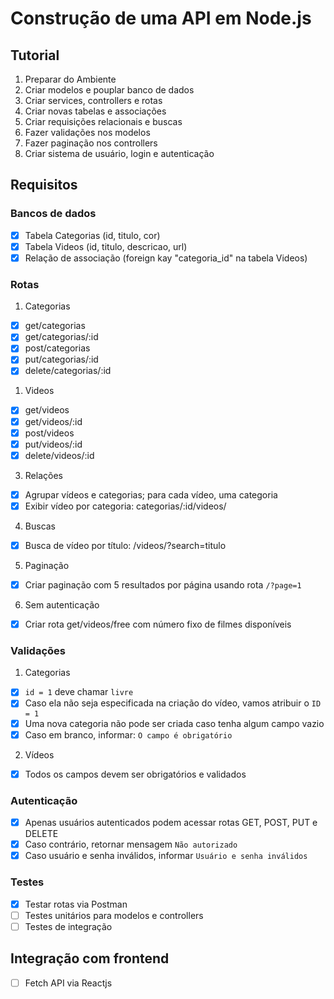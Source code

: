 # Construção de uma API em Node.js

## Tutorial

1. Preparar do Ambiente
2. Criar modelos e pouplar banco de dados
3. Criar services, controllers e rotas
4. Criar novas tabelas e associações
5. Criar requisições relacionais e buscas
6. Fazer validações nos modelos
7. Fazer paginação nos controllers
8. Criar sistema de usuário, login e autenticação

## Requisitos

### Bancos de dados

- [x] Tabela Categorias (id, titulo, cor)
- [x] Tabela Videos (id, titulo, descricao, url)
- [x] Relação de associação (foreign kay "categoria_id" na tabela Videos)

### Rotas

1. Categorias
- [x] get/categorias
- [x] get/categorias/:id
- [x] post/categorias
- [x] put/categorias/:id
- [x] delete/categorias/:id

1. Videos
- [x] get/videos
- [x] get/videos/:id
- [x] post/videos
- [x] put/videos/:id
- [x] delete/videos/:id

3. Relações
- [x] Agrupar vídeos e categorias; para cada vídeo, uma categoria
- [x] Exibir vídeo por categoria: categorias/:id/videos/    

4. Buscas
- [x] Busca de vídeo por título: /videos/?search=titulo

5. Paginação
- [x] Criar paginação com 5 resultados por página usando rota `/?page=1`

6. Sem autenticação
- [x] Criar rota get/videos/free com número fixo de filmes disponíveis

### Validações

1. Categorias
- [x] `id = 1` deve chamar `livre`
- [x] Caso ela não seja especificada na criação do vídeo, vamos atribuir o `ID = 1`
- [x] Uma nova categoria não pode ser criada caso tenha algum campo vazio
- [x] Caso em branco, informar: `O campo é obrigatório`

2. Vídeos
- [x] Todos os campos devem ser obrigatórios e validados

### Autenticação

- [x] Apenas usuários autenticados podem acessar rotas GET, POST, PUT e DELETE
- [x] Caso contrário, retornar mensagem `Não autorizado` 
- [x] Caso usuário e senha inválidos, informar `Usuário e senha inválidos`

### Testes

- [x] Testar rotas via Postman
- [ ] Testes unitários para modelos e controllers
- [ ] Testes de integração

## Integração com frontend

- [ ] Fetch API via Reactjs